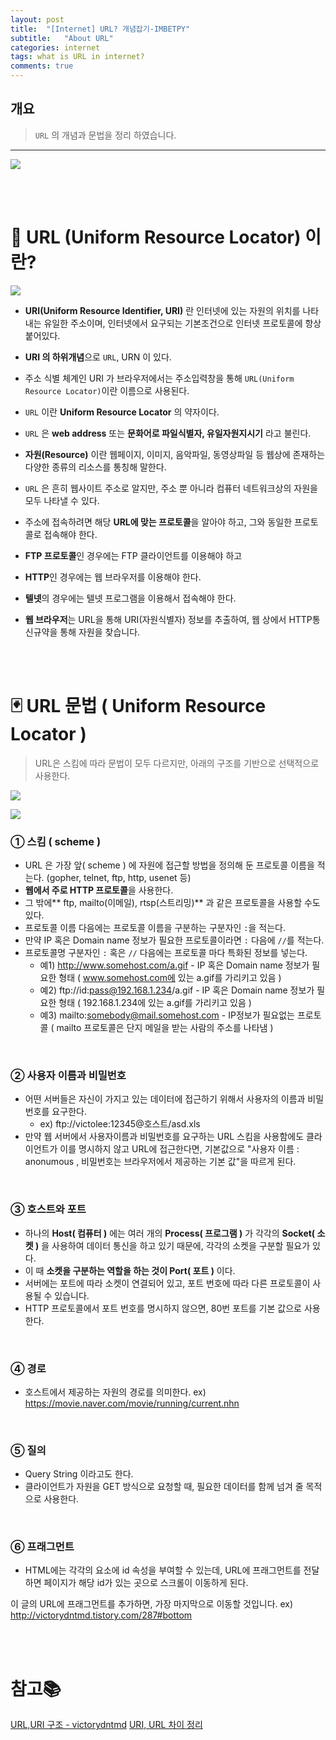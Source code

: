 ```yaml
---
layout: post
title:  "[Internet] URL? 개념잡기-IMBETPY"
subtitle:   "About URL"
categories: internet
tags: what is URL in internet?
comments: true
---
```

## 개요
> `URL` 의 개념과 문법을 정리 하였습니다.

---


![](https://images.velog.io/images/doomchit_3/post/ad1ba345-9439-45c3-b0db-ca957f5f604a/webtriangle.png)

<br/>
<br/>

# 🚦 URL (Uniform Resource Locator) 이란?
 
 ![](https://images.velog.io/images/doomchit_3/post/03b0ae3e-dc60-4a22-a34f-b65e8f9e14cd/uri.png)
 
- **URI(Uniform Resource Identifier, URI)** 란 인터넷에 있는 자원의 위치를 나타내는 유일한 주소이며, 인터넷에서 요구되는 기본조건으로 인터넷 프로토콜에 항상 붙어있다.

- **URI 의 하위개념**으로 `URL`, URN 이 있다.

- 주소 식별 체계인 URI 가 브라우저에서는 주소입력창을 통해 `URL(Uniform Resource Locator)`이란 이름으로 사용된다.

- `URL` 이란 **Uniform Resource Locator** 의 약자이다.
- `URL` 은 **web address** 또는 **문화어로 파일식별자, 유일자원지시기** 라고 불린다.

- **자원(Resource)** 이란 웹페이지, 이미지, 음악파일, 동영상파일 등 웹상에 존재하는 다양한 종류의 리소스를 통칭해 말한다.

- `URL` 은 흔히 웹사이트 주소로 알지만, 주소 뿐 아니라 컴퓨터 네트워크상의 자원을 모두 나타낼 수 있다.

- 주소에 접속하려면 해당 **URL에 맞는 프로토콜**을 알아야 하고, 그와 동일한 프로토콜로 접속해야 한다.

- **FTP 프로토콜**인 경우에는 FTP 클라이언트를 이용해야 하고

- **HTTP**인 경우에는 웹 브라우저를 이용해야 한다. 

- **텔넷**의 경우에는 텔넷 프로그램을 이용해서 접속해야 한다.
- **웹 브라우저**는 URL을 통해 URI(자원식별자) 정보를 추출하여, 웹 상에서 HTTP통신규약을 통해 자원을 찾습니다.

<br/>
<br/>

# 🃏 URL 문법 ( Uniform Resource Locator )


> URL은 스킴에 따라 문법이 모두 다르지만, 아래의 구조를 기반으로 선택적으로 사용한다. 

![](https://images.velog.io/images/doomchit_3/post/4fd06089-a0fb-471e-83f6-6c091fef4505/url.PNG)

![](https://images.velog.io/images/doomchit_3/post/0a01e6a0-cd0f-44f0-8d64-388bd1242140/url2.PNG)


### ① 스킴 ( scheme )
- URL 은 가장 앞( scheme ) 에 자원에 접근할 방법을 정의해 둔 프로토콜 이름을 적는다. (gopher, telnet, ftp, http, usenet 등)
- **웹에서 주로 HTTP 프로토콜**을 사용한다.
- 그 밖에** ftp, mailto(이메일), rtsp(스트리밍)** 과 같은 프로토콜을 사용할 수도 있다.
- 프로토콜 이름 다음에는 프로토콜 이름을 구분하는 구분자인 `:`을 적는다.
- 만약 IP 혹은 Domain name 정보가 필요한 프로토콜이라면 `:` 다음에 `//`를 적는다.
- 프로토콜명 구분자인 `:` 혹은 `//` 다음에는 프로토콜 마다 특화된 정보를 넣는다.
	- 예1) http://www.somehost.com/a.gif - IP 혹은 Domain name 정보가 필요한 형태 ( www.somehost.com에 있는 a.gif를 가리키고 있음 )
	- 예2) ftp://id:pass@192.168.1.234/a.gif - IP 혹은 Domain name 정보가 필요한 형태 ( 192.168.1.234에 있는 a.gif를 가리키고 있음 )
	- 예3) mailto:somebody@mail.somehost.com - IP정보가 필요없는 프로토콜 ( mailto 프로토콜은 단지 메일을 받는 사람의 주소를 나타냄 )

<br/>

### ② 사용자 이름과 비밀번호
- 어떤 서버들은 자신이 가지고 있는 데이터에 접근하기 위해서 사용자의 이름과 비밀번호를 요구한다.
	- ex) ftp://victolee:12345@호스트/asd.xls
- 만약 웹 서버에서 사용자이름과 비밀번호를 요구하는 URL 스킴을 사용함에도 클라이언트가 이를 명시하지 않고 URL에 접근한다면, 기본값으로 "사용자 이름 : anonumous , 비밀번호는 브라우저에서 제공하는 기본 값"을 따르게 된다.

<br/>

### ③ 호스트와 포트
- 하나의  **Host( 컴퓨터 )** 에는 여러 개의 **Process( 프로그램 )** 가 각각의 **Socket( 소켓 )** 을 사용하여 데이터 통신을 하고 있기 때문에, 각각의 소켓을 구분할 필요가 있다.
- 이 때 **소켓을 구분하는 역할을 하는 것이 Port( 포트 )** 이다.
- 서버에는 포트에 따라 소켓이 연결되어 있고, 포트 번호에 따라 다른 프로토콜이 사용될 수 있습니다.
- HTTP 프로토콜에서 포트 번호를 명시하지 않으면, 80번 포트를 기본 값으로 사용한다.


<br/>

### ④ 경로
- 호스트에서 제공하는 자원의 경로를 의미한다.
ex) https://movie.naver.com/movie/running/current.nhn

<br/>

### ⑤ 질의
- Query String 이라고도 한다.
- 클라이언트가 자원을 GET 방식으로 요청할 때, 필요한 데이터를 함께 넘겨 줄 목적으로 사용한다.

<br/>

### ⑥ 프래그먼트
- HTML에는 각각의 요소에 id 속성을 부여할 수 있는데, URL에 프래그먼트를 전달하면 페이지가 해당 id가 있는 곳으로 스크롤이 이동하게 된다.

이 글의 URL에 프래그먼트를 추가하면, 가장 마지막으로 이동할 것입니다.
ex) http://victorydntmd.tistory.com/287#bottom

<br/>
<br/>

# 참고📚
[URL,URI 구조 - victorydntmd](https://victorydntmd.tistory.com/287)
[URI, URL 차이 정리](https://velog.io/@pa324/%EA%B0%9C%EB%B0%9C%EC%83%81%EC%8B%9D-URI-URL-%EC%B0%A8%EC%9D%B4-%EC%A0%95%EB%A6%AC)
